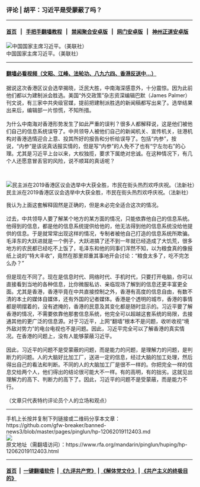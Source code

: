 ### 评论 | 胡平：习近平是受蒙蔽了吗？
------------------------

#### [首页](https://github.com/gfw-breaker/banned-news3/blob/master/README.md) &nbsp;&nbsp;|&nbsp;&nbsp; [手把手翻墙教程](https://github.com/gfw-breaker/guides/wiki) &nbsp;&nbsp;|&nbsp;&nbsp; [禁闻聚合安卓版](https://github.com/gfw-breaker/bn-android) &nbsp;&nbsp;|&nbsp;&nbsp; [网门安卓版](https://github.com/oGate2/oGate) &nbsp;&nbsp;|&nbsp;&nbsp; [神州正道安卓版](https://github.com/SzzdOgate/update) 



<div id="headerimg">
 <img alt="中国国家主席习近平。（美联社）" src="https://www.rfa.org/mandarin/zhuanlan/yehuazhongnanhai/gx-09112019151334.html/1/@@images/d8fd2117-7f7c-4ef2-b6ed-841d9b4d9302.jpeg" title="中国国家主席习近平。（美联社）"/>
 <div id="headerimgcontents">
  <div id="headerimgcaption">
   <span>
    中国国家主席习近平。（美联社）
   </span>
   <!-- zoomattribute -->
  </div>
  <!-- headerimgcaption -->
 </div>
 <!-- headerimagecontents -->
</div>

<hr/>


#### [翻墙必看视频（文昭、江峰、法轮功、八九六四、香港反送中...）](https://github.com/gfw-breaker/banned-news3/blob/master/pages/link3.md)

<div id="storytext">
 <div>
  <div class="slot_header">
  </div>
 </div>
 <p>
  据说这次香港区议会选举揭晓，泛民大胜，中南海深感意外，十分震惊。因为此前他们都以为建制派会胜选。美国“外交政策”杂志资深编辑巴默（James Palmer）刊文说，有三家中共央级官媒，提前把建制派胜选的新闻稿都写出来了。选举结果出来后，编辑部一片惊慌，不知所措。
  <br/>
  <br/>
  为什么中南海对香港形势发生了如此严重的误判？很多人都解释说，这是他们被他们自己的信息系统误导了。中共领导人被他们自己的新闻机关、宣传机关，驻港机构对香港选情迎合上意、投其所好的报告和分析给误导了。包括“内参”，按说，“内参”是该说真话报实情的，但是写“内参”的人免不了也有“宁左勿右”的心理。尤其是习近平上台以来，大权独揽，要求下属绝对忠诚。在这种情况下，有几个人还愿意冒丢官的风险，说不顺耳的真话呢？
 </p>
 <p>
  <br/>
  <div class="image-inline captioned" style="width:900px;">
   <div style="width:900px;">
    <img alt="民主派在2019香港区议会选举中大获全胜，市民在街头热烈欢呼庆祝。（法新社）" src="https://www.rfa.org/mandarin/pinglun/fushenqi/fushenqi-12022019120151.html/AFP-1184439816.jpg" title="民主派在2019香港区议会选举中大获全胜，市民在街头热烈欢呼庆祝。（法新社）"/>
   </div>
   <div class="image-caption">
    <span style="width:900px;">
     民主派在2019香港区议会选举中大获全胜，市民在街头热烈欢呼庆祝。（法新社）
    </span>
    <span class="copyright">
    </span>
   </div>
  </div>
 </p>
 <p>
  我认为上面这套解释固然是正确的，但是未必完全适合这次的情况。
  <br/>
  <br/>
  过去，中共领导人要了解某个地方的某方面的情况，只能依靠他自己的信息系统。他得到的信息，都是他的信息系统提供给他的，他无法得到他的信息系统没给他提供的信息。于是就常常出现这样的情况，专制者被他自己打造的信息系统所欺骗。毛泽东的大跃进就是一个例子，大跃进搞了还不到一年就已经造成了大饥荒，很多地方的农民都已经吃不上饭了，毛泽东和他的同事们浑然不知，以为粮食真的像报纸上说的“特大丰收”，竟然在那里郑重其事地开会讨论：“粮食太多了，吃不完怎么办？”
  <br/>
  <br/>
  但是现在不同了。现在是信息时代、网络时代、手机时代，只要打开电脑，你可以直接看到当地的各种信息，比你微服私访、亲临现场了解到的信息还更丰富更全面。尤其是香港，香港毕竟在中共直接控制之外，香港有高度的信息自由，有数不清的本土的媒体自媒体，还有外国的记者媒体。香港是个透明的城市，香港的事情都是明摆着的，没有遮掩的，香港的民意及其变化都是随时显示的。习近平要了解香港的情况，不需要依靠他那套信息系统，他完全可以超越这套系统的局限，去接通其他的更广泛的信息源。对于习近平，上网“翻墙”根本不是问题，收听收视“境外敌对势力”的电台电视也不是问题。因此，习近平完全可以了解香港的真实情况。在香港的问题上，没有人能够蒙蔽习近平。
  <br/>
  <br/>
  因此，习近平的问题不是受蒙蔽的问题，而是能力的问题，是理解力的问题，是判断力的问题。人的大脑好比加工厂，送进一定的信息，经过大脑的加工处理，然后得出自己的看法和判断。不同的人的大脑加工厂是很不一样的。你把完全一样的信息交给两个人，他们得出的结论很可能大不一样。有的高明，有的拙劣。这就见出理解力的高下、判断力的高下了。因此，习近平的问题不是受蒙蔽，而是能力不行。
  <br/>
  <br/>
  （文章只代表特约评论员个人的立场和观点）
 </p>
</div>

<hr/>
手机上长按并复制下列链接或二维码分享本文章：<br/>
https://github.com/gfw-breaker/banned-news3/blob/master/pages/pinglun/hp-12062019112403.md <br/>
<a href='https://github.com/gfw-breaker/banned-news3/blob/master/pages/pinglun/hp-12062019112403.md'><img src='https://github.com/gfw-breaker/banned-news3/blob/master/pages/pinglun/hp-12062019112403.md.png'/></a> <br/>
原文地址（需翻墙访问）：https://www.rfa.org/mandarin/pinglun/huping/hp-12062019112403.html


------------------------
#### [首页](https://github.com/gfw-breaker/banned-news3/blob/master/README.md) &nbsp;|&nbsp; [一键翻墙软件](https://github.com/gfw-breaker/nogfw/blob/master/README.md) &nbsp;| [《九评共产党》](https://github.com/gfw-breaker/9ping.md/blob/master/README.md#九评之一评共产党是什么) | [《解体党文化》](https://github.com/gfw-breaker/jtdwh.md/blob/master/README.md) | [《共产主义的终极目的》](https://github.com/gfw-breaker/gczydzjmd.md/blob/master/README.md)


<img src='http://gfw-breaker.win/banned-news3/pages/pinglun/hp-12062019112403.md' width='0px' height='0px'/>